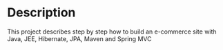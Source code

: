 # Description

This project describes step by step how to build an e-commerce site with Java, JEE, Hibernate, JPA, Maven and Spring MVC
